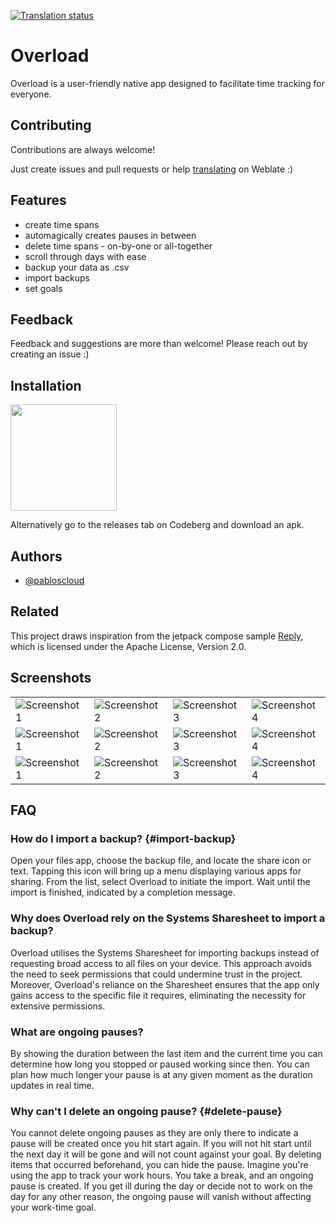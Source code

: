 [![Translation status](https://translate.codeberg.org/widget/overload/android/svg-badge.svg)](https://translate.codeberg.org/engage/overload/)

# Overload

Overload is a user-friendly native app designed to facilitate time tracking for everyone.


## Contributing

Contributions are always welcome!

Just create issues and pull requests or help [translating](https://translate.codeberg.org/engage/overload/) on Weblate :)


## Features

- create time spans
- automagically creates pauses in between
- delete time spans - on-by-one or all-together
- scroll through days with ease
- backup your data as .csv
- import backups
- set goals


## Feedback

Feedback and suggestions are more than welcome! Please reach out by creating an issue :)


## Installation

<a href="https://f-droid.org/app/cloud.pablos.overload"><img src="https://fdroid.gitlab.io/artwork/badge/get-it-on.png" width="170"></a>

Alternatively go to the releases tab on Codeberg and download an apk.


## Authors

- [@pabloscloud](https://pablos.cloud)


## Related

This project draws inspiration from the jetpack compose sample [Reply](https://github.com/android/compose-samples/tree/main/Reply), which is licensed under the Apache License, Version 2.0.


## Screenshots

<table>
  <tr>
    <td><img src="https://codeberg.org/pabloscloud/Overload/raw/branch/main/screenshots/1.png" alt="Screenshot 1"></td>
    <td><img src="https://codeberg.org/pabloscloud/Overload/raw/branch/main/screenshots/2.png" alt="Screenshot 2"></td>
    <td><img src="https://codeberg.org/pabloscloud/Overload/raw/branch/main/screenshots/3.png" alt="Screenshot 3"></td>
    <td><img src="https://codeberg.org/pabloscloud/Overload/raw/branch/main/screenshots/4.png" alt="Screenshot 4"></td>
  </tr>
  <tr>
    <td><img src="https://codeberg.org/pabloscloud/Overload/raw/branch/main/screenshots/5.png" alt="Screenshot 1"></td>
    <td><img src="https://codeberg.org/pabloscloud/Overload/raw/branch/main/screenshots/6.png" alt="Screenshot 2"></td>
    <td><img src="https://codeberg.org/pabloscloud/Overload/raw/branch/main/screenshots/7.png" alt="Screenshot 3"></td>
    <td><img src="https://codeberg.org/pabloscloud/Overload/raw/branch/main/screenshots/8.png" alt="Screenshot 4"></td>
  </tr>
  <tr>
    <td><img src="https://codeberg.org/pabloscloud/Overload/raw/branch/main/screenshots/9.png" alt="Screenshot 1"></td>
    <td><img src="https://codeberg.org/pabloscloud/Overload/raw/branch/main/screenshots/10.png" alt="Screenshot 2"></td>
    <td><img src="https://codeberg.org/pabloscloud/Overload/raw/branch/main/screenshots/11.png" alt="Screenshot 3"></td>
    <td><img src="https://codeberg.org/pabloscloud/Overload/raw/branch/main/screenshots/12.png" alt="Screenshot 4"></td>
  </tr>
</table>


## FAQ

### How do I import a backup? {#import-backup}
Open your files app, choose the backup file, and locate the share icon or text. Tapping this icon will bring up a menu displaying various apps for sharing. From the list, select Overload to initiate the import. Wait until the import is finished, indicated by a completion message.

### Why does Overload rely on the Systems Sharesheet to import a backup?
Overload utilises the Systems Sharesheet for importing backups instead of requesting broad access to all files on your device. This approach avoids the need to seek permissions that could undermine trust in the project. Moreover, Overload's reliance on the Sharesheet ensures that the app only gains access to the specific file it requires, eliminating the necessity for extensive permissions.


### What are ongoing pauses?
By showing the duration between the last item and the current time you can determine how long you stopped or paused working since then. You can plan how much longer your pause is at any given moment as the duration updates in real time.

### Why can't I delete an ongoing pause? {#delete-pause}
You cannot delete ongoing pauses as they are only there to indicate a pause will be created once you hit start again. If you will not hit start until the next day it will be gone and will not count against your goal. By deleting items that occurred beforehand, you can hide the pause.
Imagine you're using the app to track your work hours. You take a break, and an ongoing pause is created. If you get ill during the day or decide not to work on the day for any other reason, the ongoing pause will vanish without affecting your work-time goal.